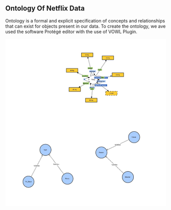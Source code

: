 ## Ontology Of Netflix Data

Ontology is a formal and explicit specification of concepts and relationships that can exist for objects present in our data. To create the ontology, we ave used the software Protégé editor with the use of VOWL Plugin.

![Ontology](https://github.com/mankala29/datasciencechallenge/blob/main/Images/Ontology.JPG)
